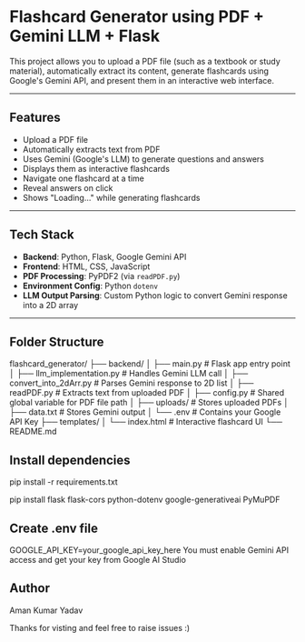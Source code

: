 # Flashcard Generator using PDF + Gemini LLM + Flask

This project allows you to upload a PDF file (such as a textbook or study material), automatically extract its content, generate flashcards using Google's Gemini API, and present them in an interactive web interface.

---
##  Features

-  Upload a PDF file
-  Automatically extracts text from PDF
-  Uses Gemini (Google's LLM) to generate questions and answers
-  Displays them as interactive flashcards
-  Navigate one flashcard at a time
-  Reveal answers on click
-  Shows "Loading..." while generating flashcards

---

## Tech Stack

- **Backend**: Python, Flask, Google Gemini API
- **Frontend**: HTML, CSS, JavaScript
- **PDF Processing**: PyPDF2 (via `readPDF.py`)
- **Environment Config**: Python `dotenv`
- **LLM Output Parsing**: Custom Python logic to convert Gemini response into a 2D array

---

## Folder Structure

flashcard_generator/
├── backend/
│ ├── main.py # Flask app entry point
│ ├── llm_implementation.py # Handles Gemini LLM call
│ ├── convert_into_2dArr.py # Parses Gemini response to 2D list
│ ├── readPDF.py # Extracts text from uploaded PDF
│ ├── config.py # Shared global variable for PDF file path
│ ├── uploads/ # Stores uploaded PDFs
│ ├── data.txt # Stores Gemini output
│ └── .env # Contains your Google API Key
├── templates/
│ └── index.html # Interactive flashcard UI
└── README.md 

## Install dependencies
pip install -r requirements.txt

pip install flask flask-cors python-dotenv google-generativeai PyMuPDF

## Create .env file
GOOGLE_API_KEY=your_google_api_key_here
You must enable Gemini API access and get your key from Google AI Studio


## Author
Aman Kumar Yadav

Thanks for visting and feel free to raise issues :)

